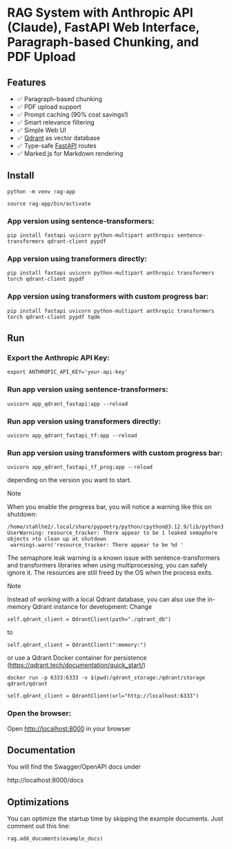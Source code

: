 # RAG System with Anthropic API (Claude), FastAPI Web Interface, Paragraph-based Chunking, and PDF Upload

## Features

- ✅ Paragraph-based chunking
- ✅ PDF upload support
- ✅ Prompt caching (90% cost savings!)
- ✅ Smart relevance filtering
- ✅ Simple Web UI
- ✅ [Qdrant](https://qdrant.tech/) as vector database
- ✅ Type-safe [FastAPI](https://fastapi.tiangolo.com/) routes
- ✅ Marked.js for Markdown rendering

## Install

``` python -m venv rag-app ```

``` source rag-app/bin/activate ```

### App version using sentence-transformers:

```pip install fastapi uvicorn python-multipart anthropic sentence-transformers qdrant-client pypdf```

### App version using transformers directly:

```pip install fastapi uvicorn python-multipart anthropic transformers torch qdrant-client pypdf```

### App version using transformers with custom progress bar:

```pip install fastapi uvicorn python-multipart anthropic transformers torch qdrant-client pypdf tqdm```

## Run

### Export the Anthropic API Key:

``` export ANTHROPIC_API_KEY='your-api-key' ```

### Run app version using sentence-transformers:

``` uvicorn app_qdrant_fastapi:app --reload ```

### Run app version using transformers directly:

``` uvicorn app_qdrant_fastapi_tf:app --reload ```

### Run app version using transformers with custom progress bar:

``` uvicorn app_qdrant_fastapi_tf_prog:app --reload ```

depending on the version you want to start.

>[!NOTE]
>When you enable the progress bar, you will notice a warning like this on shutdown:
>
>```
>/home/stahlhe2/.local/share/pypoetry/python/cpython@3.12.9/lib/python3.12/multiprocessing/>resource_tracker.py:255: UserWarning: resource_tracker: There appear to be 1 leaked semaphore objects >to clean up at shutdown
>  warnings.warn('resource_tracker: There appear to be %d '
>```
>
>The semaphore leak warning is a known issue with sentence-transformers and transformers libraries when using multiprocessing, you can safely ignore it. The resources are still freed by the OS when the process exits.

>[!NOTE]
>Instead of working with a local Qdrant database, you can also use the in-memory Qdrant instance for development: Change
>
>```self.qdrant_client = QdrantClient(path="./qdrant_db")```
>
>to
>
>```self.qdrant_client = QdrantClient(":memory:")```
>
>or use a Qdrant Docker container for persistence (https://qdrant.tech/documentation/quick_start/)
>
>```docker run -p 6333:6333 -v $(pwd)/qdrant_storage:/qdrant/storage qdrant/qdrant```
>
>```self.qdrant_client = QdrantClient(url="http://localhost:6333")```

### Open the browser:

Open [http://localhost:8000](http://localhost:8000) in your browser


## Documentation

You will find the Swagger/OpenAPI docs under

http://localhost:8000/docs

## Optimizations

You can optimize the startup time by skipping the example documents. Just comment out this line:

``` rag.add_documents(example_docs) ```
